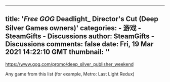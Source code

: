 
---
title: '_Free_ _GOG_ Deadlight_ Director's Cut (Deep Silver Games owners)'
categories: 
    - 游戏
    - SteamGifts - Discussions
author: SteamGifts - Discussions
comments: false
date: Fri, 19 Mar 2021 14:22:10 GMT
thumbnail: ''
---

<div>   
<p><a href="https://www.gog.com/promo/deep_silver_publisher_weekend" rel="nofollow noopener" target="_blank">https://www.gog.com/promo/deep_silver_publisher_weekend</a></p>
<p>Any game from this list (for example, Metro: Last Light Redux) </p>  
</div>
            